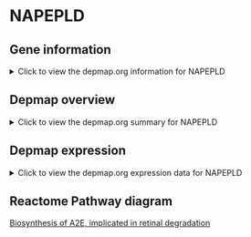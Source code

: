 <h1>NAPEPLD</h1>

<h2>Gene information</h2>
<details>
  <summary>Click to view the depmap.org information for NAPEPLD</summary>
  <iframe src="https://depmap.org/portal/gene/NAPEPLD?tab=about" style="border:none;width:100%;height:800px"></iframe>
</details>

<h2>Depmap overview</h2>
<details>
  <summary>Click to view the depmap.org summary for NAPEPLD</summary>
  <iframe src="https://depmap.org/portal/gene/NAPEPLD?tab=overview" style="border:none;width:100%;height:800px"></iframe>
</details>

<h2>Depmap expression</h2>
<details>
  <summary>Click to view the depmap.org expression data for NAPEPLD</summary>
  <iframe src="https://depmap.org/portal/gene/NAPEPLD?tab=characterization" style="border:none;width:100%;height:800px"></iframe>
</details>



<h2>Reactome Pathway diagram</h2>
<a href="https://reactome.org/PathwayBrowser/#/R-HSA-2466712" target="_BLANK">Biosynthesis of A2E, implicated in retinal degradation</a>



